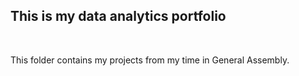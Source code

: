 ## **This is my data analytics portfolio**
<br>

This folder contains my projects from my time in General Assembly.
